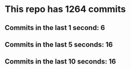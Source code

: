 # This repo has 1264 commits

## Commits in the last 1 second: 6
## Commits in the last 5 seconds: 16
## Commits in the last 10 seconds: 16
